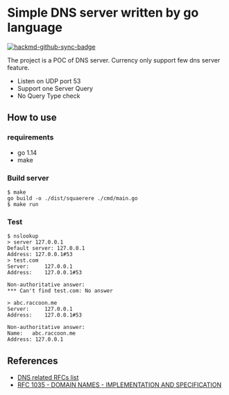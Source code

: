 # Simple DNS server written by go language

[![hackmd-github-sync-badge](https://stage.hackmd.io/SA0Sg_MmT7qBCczdk4jBsg/badge)](https://stage.hackmd.io/SA0Sg_MmT7qBCczdk4jBsg)

The project is a POC of DNS server. Currency only support few dns server feature.

- Listen on UDP port 53
- Support one Server Query
- No Query Type check

## How to use

### requirements

- go 1.14 
- make

### Build server
```
$ make
go build -o ./dist/squaerere ./cmd/main.go
$ make run
```

### Test

```
$ nslookup
> server 127.0.0.1
Default server: 127.0.0.1
Address: 127.0.0.1#53
> test.com
Server:		127.0.0.1
Address:	127.0.0.1#53

Non-authoritative answer:
*** Can't find test.com: No answer

> abc.raccoon.me
Server:		127.0.0.1
Address:	127.0.0.1#53

Non-authoritative answer:
Name:	abc.raccoon.me
Address: 127.0.0.1
```

## References

- [DNS related RFCs list](https://www.statdns.com/rfc/)
- [RFC 1035 - DOMAIN NAMES - IMPLEMENTATION AND SPECIFICATION](https://tools.ietf.org/html/rfc1035)